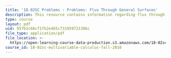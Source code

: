 ```yaml
---
title: '18.02SC Problems : Problems: Flux Through General Surfaces'
description: This resource contains information regarding flux through general surfaces.
type: course
layout: pdf
uid: 957b1c66cf1fb2e465c73195972130bc
file_type: application/pdf
file_location: >-
  https://open-learning-course-data-production.s3.amazonaws.com/18-02sc-multivariable-calculus-fall-2010/957b1c66cf1fb2e465c73195972130bc_MIT18_02SC_pb_82_quest.pdf
course_id: 18-02sc-multivariable-calculus-fall-2010
---
```

